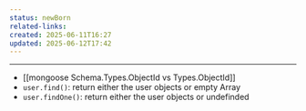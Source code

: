```yaml
---
status: newBorn
related-links: 
created: 2025-06-11T16:27
updated: 2025-06-12T17:42
---
```

---

- [[mongoose Schema.Types.ObjectId vs Types.ObjectId]]
- `user.find()`: return either the user objects or empty Array
- `user.findOne()`: return either the user objects or  undefinded

